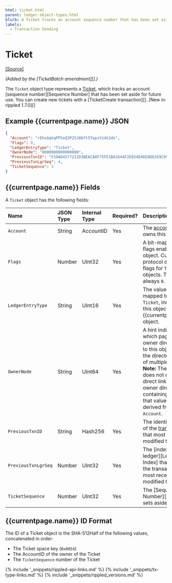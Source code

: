 ```yaml
---
html: ticket.html
parent: ledger-object-types.html
blurb: A Ticket tracks an account sequence number that has been set aside for future use.
labels:
  - Transaction Sending
---
```


# Ticket

[[Source]](https://github.com/ripple/rippled/blob/76a6956138c4ecd156c5c408f136ed3d6ab7d0c1/src/ripple/protocol/impl/LedgerFormats.cpp#L155-L164)

_(Added by the \[TicketBatch amendment\]\[\].)_

The `Ticket` object type represents a [Ticket](tickets.html), which tracks an account \[sequence number\]\[Sequence Number\] that has been set aside for future use. You can create new tickets with a \[TicketCreate transaction\]\[\]. \[New in: rippled 1.7.0\]\[\]

## Example {{currentpage.name}} JSON

```json
{
  "Account": "rEhxGqkqPPSxQ3P25J66ft5TwpzV14k2de",
  "Flags": 0,
  "LedgerEntryType": "Ticket",
  "OwnerNode": "0000000000000000",
  "PreviousTxnID": "F19AD4577212D3BEACA0F75FE1BA1644F2E854D46E8D62E9C95D18E9708CBFB1",
  "PreviousTxnLgrSeq": 4,
  "TicketSequence": 3
}
```

## {{currentpage.name}} Fields

A `Ticket` object has the following fields:

| Name                | JSON Type | Internal Type | Required? | Description                                                                                                                                                                                                                                                               |
|:------------------- |:--------- |:------------- |:--------- |:------------------------------------------------------------------------------------------------------------------------------------------------------------------------------------------------------------------------------------------------------------------------- |
| `Account`           | String    | AccountID     | Yes       | The [account](accounts.html) that owns this Ticket.                                                                                                                                                                                                                       |
| `Flags`             | Number    | UInt32        | Yes       | A bit-map of boolean flags enabled for this object. Currently, the protocol defines no flags for `Ticket` objects. The value is always `0`.                                                                                                                               |
| `LedgerEntryType`   | String    | UInt16        | Yes       | The value `0x0054`, mapped to the string `Ticket`, indicates that this object is a {{currentpage.name}} object.                                                                                                                                                           |
| `OwnerNode`         | String    | UInt64        | Yes       | A hint indicating which page of the owner directory links to this object, in case the directory consists of multiple pages. **Note:** The object does not contain a direct link to the owner directory containing it, since that value can be derived from the `Account`. |
| `PreviousTxnID`     | String    | Hash256       | Yes       | The identifying hash of the [transaction](transaction-basics.html) that most recently modified this object.                                                                                                                                                               |
| `PreviousTxnLgrSeq` | Number    | UInt32        | Yes       | The \[index of the ledger\]\[Ledger Index\] that contains the transaction that most recently modified this object.                                                                                                                                                        |
| `TicketSequence`    | Number    | UInt32        | Yes       | The \[Sequence Number\]\[\] this Ticket sets aside.                                                                                                                                                                                                                       |

## {{currentpage.name}} ID Format

The ID of a Ticket object is the SHA-512Half of the following values, concatenated in order:

* The Ticket space key (`0x0054`)
* The AccountID of the owner of the Ticket
* The `TicketSequence` number of the Ticket

<!--{# common link defs #}-->
{% include '_snippets/rippled-api-links.md' %}
{% include '_snippets/tx-type-links.md' %}
{% include '_snippets/rippled_versions.md' %}
